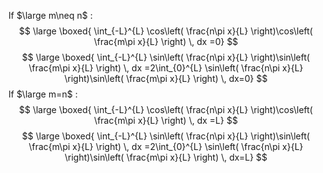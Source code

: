If $\large m\neq n$ :
$$
\large \boxed{ \int_{-L}^{L} \cos\left( \frac{n\pi x}{L} \right)\cos\left( \frac{m\pi x}{L} \right)  \, dx =0}
$$
$$
\large \boxed{ \int_{-L}^{L} \sin\left( \frac{n\pi x}{L} \right)\sin\left( \frac{m\pi x}{L} \right)  \, dx =2\int_{0}^{L} \sin\left( \frac{n\pi x}{L} \right)\sin\left( \frac{m\pi x}{L} \right)  \, dx=0}
$$
If $\large m=n$ :
$$
\large \boxed{ \int_{-L}^{L} \cos\left( \frac{n\pi x}{L} \right)\cos\left( \frac{m\pi x}{L} \right)  \, dx =L}
$$
$$
\large \boxed{ \int_{-L}^{L} \sin\left( \frac{n\pi x}{L} \right)\sin\left( \frac{m\pi x}{L} \right)  \, dx =2\int_{0}^{L} \sin\left( \frac{n\pi x}{L} \right)\sin\left( \frac{m\pi x}{L} \right)  \, dx=L}
$$